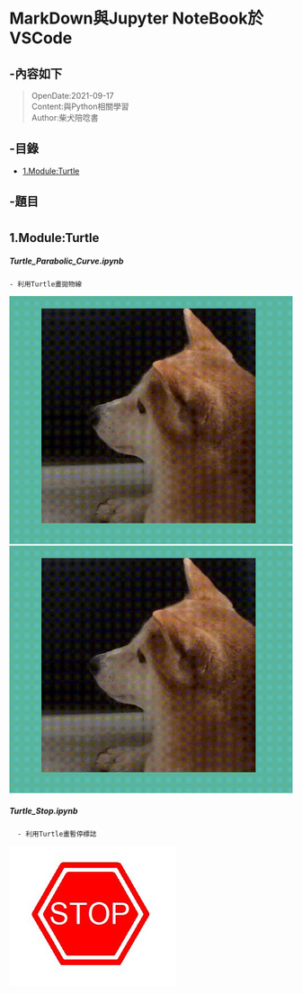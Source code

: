 # MarkDown與Jupyter NoteBook於VSCode 

## -內容如下
> OpenDate:2021-09-17<br>
> Content:與Python相關學習<br>
> Author:柴犬陪唸書 <br>
## -目錄
 - [1.Module:Turtle](#1)

## -題目

# <h2 id="1">1.Module:Turtle</h2>
##### Turtle_Parabolic_Curve.ipynb

    - 利用Turtle畫拋物線
![Turtle_Parabolic_Curve.gif](Turtle_Parabolic_Curve.gif)
![Turtle_Parabolic_Curve.gif](https://github.com/Chen-Han-Yu/Python/blob/main/Tech/Turtle_Parabolic_Curve.gif)
</video>

##### Turtle_Stop.ipynb
      - 利用Turtle畫暫停標誌
![Stop](Stop.JPG)
